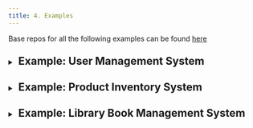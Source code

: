 ```yaml
---
title: 4. Examples
---
```


Base repos for all the following examples can be found [here](https://github.com/menglishca/express-postgres-examples)

<details>
  <summary><h2 style="display: inline-flex; margin-top: 10px; padding-left: 5px;">Example: User Management System</h2></summary>

  You are tasked with building a **User Management System** that connects to a **PostgreSQL** database and allows users to manage user data. Your app should be able to:

  1. **List all users** stored in the database.
  2. **Add a new user** with a name and email address.
  3. **Update user information** by user ID.
  4. **Retrieve user information** by user ID.

  ### Functional Requirements:

  - The database should have a table called `users` with the following columns:
    - `id` (serial primary key): The unique identifier for each user.
    - `name` (varchar): The name of the user.
    - `email` (varchar): The email address of the user.
  
  - The Express app should support the following endpoints:
    1. `GET /users`: Returns a list of all users.
    2. `POST /users`: Adds a new user with the provided name and email.
    3. `PUT /users/:id`: Updates the user information for the specified ID.
    4. `GET /users/:id`: Retrieves user information for the specified ID.
 
  <details>
    <summary><h3 style="display: inline-flex; margin-top: 10px;">Detailed Breakdown</h3></summary>

1. **Setting up the database connection**:
   - Use the `pg` npm package to connect to your PostgreSQL database.
   - Create a `pool.js` file to handle database connections with the appropriate connection details (username, password, database name, etc.).

2. **Creating the `users` table**:
   - Ensure the `users` table exists in your PostgreSQL database with the defined schema.
   - Use the SQL statement `CREATE TABLE IF NOT EXISTS` to create the table if it doesn't already exist.

3. **Listing all users**:
   - Implement the `GET /users` endpoint that queries the `users` table and returns all user records in JSON format.

4. **Adding a new user**:
   - Implement the `POST /users` endpoint that takes user information from the request body and inserts it into the `users` table.

5. **Updating user information**:
   - Implement the `PUT /users/:id` endpoint that updates the user information (name and email) based on the provided user ID.

6. **Retrieving user information**:
   - Implement the `GET /users/:id` endpoint that retrieves and returns the user information for a specific user ID.
  </details>
</details>
<details>
  <summary><h2 style="display: inline-flex; margin-top: 10px; padding-left: 5px;">Example: Product Inventory System</h2></summary>

  You are tasked with building a **Product Inventory System** that connects to a **PostgreSQL** database and allows users to manage product data. Your app should be able to:

  1. **List all products** stored in the database.
  2. **Add a new product** with a name, price, and stock quantity.
  3. **Update product information** by product ID.
  4. **Delete a product** by product ID.

  ### Functional Requirements:

  - The database should have a table called `products` with the following columns:
    - `id` (serial primary key): The unique identifier for each product.
    - `name` (varchar): The name of the product.
    - `price` (numeric): The price of the product.
    - `stock_quantity` (integer): The quantity of the product in stock.
  
  - The Express app should support the following endpoints:
    1. `GET /products`: Returns a list of all products.
    2. `POST /products`: Adds a new product with the provided name, price, and stock quantity.
    3. `PUT /products/:id`: Updates the product information for the specified ID.
    4. `DELETE /products/:id`: Deletes the product with the specified ID.

  <details>
    <summary><h3 style="display: inline-flex; margin-top: 10px;">Detailed Breakdown</h3></summary>

1. **Setting up the database connection**:
   - Use the `pg` npm package to connect to your PostgreSQL database.
   - Create a `pool.js` file to handle database connections with the appropriate connection details (username, password, database name, etc.).

2. **Creating the `products` table**:
   - Ensure the `products` table exists in your PostgreSQL database with the defined schema.
   - Use the SQL statement `CREATE TABLE IF NOT EXISTS` to create the table if it doesn't already exist.

3. **Listing all products**:
   - Implement the `GET /products` endpoint that queries the `products` table and returns all product records in JSON format.

4. **Adding a new product**:
   - Implement the `POST /products` endpoint that takes product information from the request body and inserts it into the `products` table.

5. **Updating product information**:
   - Implement the `PUT /products/:id` endpoint that updates the product information (name, price, and stock quantity) based on the provided product ID.

6. **Deleting a product**:
   - Implement the `DELETE /products/:id` endpoint that removes the product with the specified ID from the `products` table.
  </details>
</details>

<details>
  <summary><h2 style="display: inline-flex; margin-top: 10px; padding-left: 5px;">Example: Library Book Management System</h2></summary>

  You are tasked with building a **Library Book Management System** that connects to a **PostgreSQL** database and allows users to manage book data. Your app should be able to:

  1. **List all books** in the library.
  2. **Add a new book** with a title, author, and publication year.
  3. **Update book details** by book ID.
  4. **Retrieve book details** by book ID.

  ### Functional Requirements:

  - The database should have a table called `books` with the following columns:
    - `id` (serial primary key): The unique identifier for each book.
    - `title` (varchar): The title of the book.
    - `author` (varchar): The author of the book.
    - `publication_year` (integer): The year the book was published.
  
  - The Express app should support the following endpoints:
    1. `GET /books`: Returns a list of all books.
    2. `POST /books`: Adds a new book with the provided title, author, and publication year.
    3. `PUT /books/:id`: Updates the book details for the specified ID.
    4. `GET /books/:id`: Retrieves book details for the specified ID.

  <details>
    <summary><h3 style="display: inline-flex; margin-top: 10px;">Detailed Breakdown</h3></summary>

1. **Setting up the database connection**:
   - Use the `pg` npm package to connect to your PostgreSQL database.
   - Create a `pool.js` file to handle database connections with the appropriate connection details (username, password, database name, etc.).

2. **Creating the `books` table**:
   - Ensure the `books` table exists in your PostgreSQL database with the defined schema.
   - Use the SQL statement `CREATE TABLE IF NOT EXISTS` to create the table if it doesn't already exist.

3. **Listing all books**:
   - Implement the `GET /books` endpoint that queries the `books` table and returns all book records in JSON format.

4. **Adding a new book**:
   - Implement the `POST /books` endpoint that takes book information from the request body and inserts it into the `books` table.

5. **Updating book details**:
   - Implement the `PUT /books/:id` endpoint that updates the book details (title, author, and publication year) based on the provided book ID.

6. **Retrieving book details**:
   - Implement the `GET /books/:id` endpoint that retrieves and returns the book details for a specific book ID.
  </details>
</details>